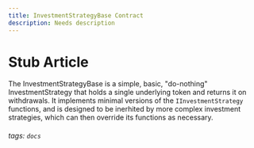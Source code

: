 ```yaml
---
title: InvestmentStrategyBase Contract
description: Needs description
---
```


# Stub Article

The InvestmentStrategyBase is a simple, basic, "do-nothing" InvestmentStrategy that holds a single underlying token and returns it on withdrawals. It implements minimal versions of the `IInvestmentStrategy` functions, and is designed to be inerhited by more complex investment strategies, which can then override its functions as necessary.

###### tags: `docs`